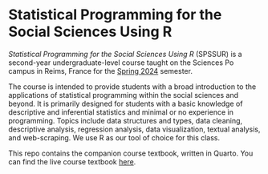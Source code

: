 # Statistical Programming for the Social Sciences Using R

*Statistical Programming for the Social Sciences Using R* (SPSSUR) is a second-year undergraduate-level course taught on the Sciences Po campus in Reims, France for the <a href ="https://syllabus.sciencespo.fr/cours/202320/244816.html">Spring 2024</a> semester.  

The course is intended to provide students with a broad introduction to the applications of statistical programming within the social sciences and beyond.  It is primarily designed for students with a basic knowledge of descriptive and inferential statistics and minimal or no experience in programming. Topics include data structures and types, data cleaning, descriptive analysis, regression analysis, data visualization, textual analysis, and web-scraping.  We use R as our tool of choice for this class.

This repo contains the companion course textbook, written in Quarto.  You can find the live course textbook <a href="https://wstubenbord.github.io/ScPoSPSSUR/">here</a>.

